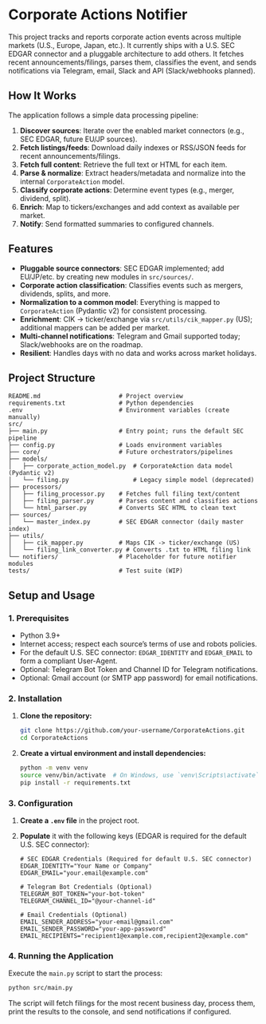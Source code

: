 # Corporate Actions Notifier

This project tracks and reports corporate action events across multiple markets (U.S., Europe, Japan, etc.). It currently ships with a U.S. SEC EDGAR connector and a pluggable architecture to add others. It fetches recent announcements/filings, parses them, classifies the event, and sends notifications via Telegram, email, Slack and API (Slack/webhooks planned).

## How It Works

The application follows a simple data processing pipeline:

1.  **Discover sources**: Iterate over the enabled market connectors (e.g., SEC EDGAR, future EU/JP sources).
2.  **Fetch listings/feeds**: Download daily indexes or RSS/JSON feeds for recent announcements/filings.
3.  **Fetch full content**: Retrieve the full text or HTML for each item.
4.  **Parse & normalize**: Extract headers/metadata and normalize into the internal `CorporateAction` model.
5.  **Classify corporate actions**: Determine event types (e.g., merger, dividend, split).
6.  **Enrich**: Map to tickers/exchanges and add context as available per market.
7.  **Notify**: Send formatted summaries to configured channels.

## Features

- **Pluggable source connectors**: SEC EDGAR implemented; add EU/JP/etc. by creating new modules in `src/sources/`.
- **Corporate action classification**: Classifies events such as mergers, dividends, splits, and more.
- **Normalization to a common model**: Everything is mapped to `CorporateAction` (Pydantic v2) for consistent processing.
- **Enrichment**: CIK → ticker/exchange via `src/utils/cik_mapper.py` (US); additional mappers can be added per market.
- **Multi-channel notifications**: Telegram and Gmail supported today; Slack/webhooks are on the roadmap.
- **Resilient**: Handles days with no data and works across market holidays.

## Project Structure

```
README.md                      # Project overview
requirements.txt               # Python dependencies
.env                           # Environment variables (create manually)
src/
├── main.py                    # Entry point; runs the default SEC pipeline
├── config.py                  # Loads environment variables
├── core/                      # Future orchestrators/pipelines
├── models/
│   ├── corporate_action_model.py  # CorporateAction data model (Pydantic v2)
│   └── filing.py                  # Legacy simple model (deprecated)
├── processors/
│   ├── filing_processor.py    # Fetches full filing text/content
│   ├── filing_parser.py       # Parses content and classifies actions
│   └── html_parser.py         # Converts SEC HTML to clean text
├── sources/
│   └── master_index.py        # SEC EDGAR connector (daily master index)
├── utils/
│   ├── cik_mapper.py          # Maps CIK -> ticker/exchange (US)
│   └── filing_link_converter.py # Converts .txt to HTML filing link
└── notifiers/                 # Placeholder for future notifier modules
tests/                         # Test suite (WIP)
```

## Setup and Usage

### 1. Prerequisites

- Python 3.9+
- Internet access; respect each source’s terms of use and robots policies.
- For the default U.S. SEC connector: `EDGAR_IDENTITY` and `EDGAR_EMAIL` to form a compliant User-Agent.
- Optional: Telegram Bot Token and Channel ID for Telegram notifications.
- Optional: Gmail account (or SMTP app password) for email notifications.

### 2. Installation

1.  **Clone the repository:**
    ```bash
    git clone https://github.com/your-username/CorporateActions.git
    cd CorporateActions
    ```

2.  **Create a virtual environment and install dependencies:**
    ```bash
    python -m venv venv
    source venv/bin/activate  # On Windows, use `venv\Scripts\activate`
    pip install -r requirements.txt
    ```

### 3. Configuration

1.  **Create a `.env` file** in the project root.

2.  **Populate** it with the following keys (EDGAR is required for the default U.S. SEC connector):

    ```env
    # SEC EDGAR Credentials (Required for default U.S. SEC connector)
    EDGAR_IDENTITY="Your Name or Company"
    EDGAR_EMAIL="your.email@example.com"

    # Telegram Bot Credentials (Optional)
    TELEGRAM_BOT_TOKEN="your-bot-token"
    TELEGRAM_CHANNEL_ID="@your-channel-id"

    # Email Credentials (Optional)
    EMAIL_SENDER_ADDRESS="your-email@gmail.com"
    EMAIL_SENDER_PASSWORD="your-app-password"
    EMAIL_RECIPIENTS="recipient1@example.com,recipient2@example.com"
    ```

### 4. Running the Application

Execute the `main.py` script to start the process:

```bash
python src/main.py
```

The script will fetch filings for the most recent business day, process them, print the results to the console, and send notifications if configured.
